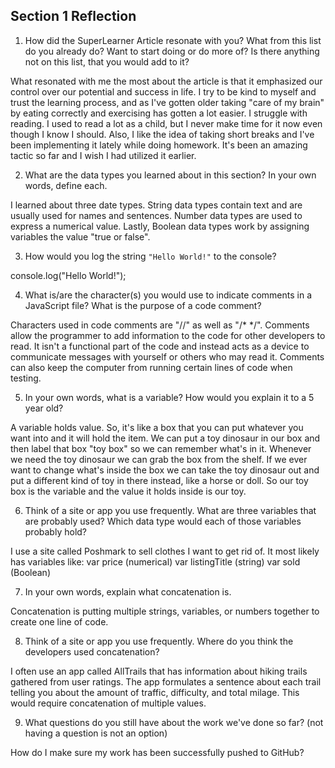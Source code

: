 ## Section 1 Reflection

1. How did the SuperLearner Article resonate with you? What from this list do you already do? Want to start doing or do more of? Is there anything not on this list, that you would add to it?

What resonated with me the most about the article is that it emphasized our control over our potential and success in life. I try to be kind to myself and trust the learning process, and as I've gotten older taking "care of my brain" by eating correctly and exercising has gotten a lot easier. I struggle with reading. I used to read a lot as a child, but I never make time for it now even though I know I should. Also, I like the idea of taking short breaks and I've been implementing it lately while doing homework. It's been an amazing tactic so far and I wish I had utilized it earlier.

2. What are the data types you learned about in this section? In your own words, define each.

I learned about three date types. String data types contain text and are usually used for names and sentences. Number data types are used to express a numerical value. Lastly, Boolean data types work by assigning variables the value "true or false".

3. How would you log the string `"Hello World!"` to the console?

console.log("Hello World!");

4. What is/are the character(s) you would use to indicate comments in a JavaScript file? What is the purpose of a code comment?

Characters used in code comments are "//" as well as "/* */". Comments allow the programmer to add information to the code for other developers to read. It isn't a functional part of the code and instead acts as a device to communicate messages with yourself or others who may read it. Comments can also keep the computer from running certain lines of code when testing.  

5. In your own words, what is a variable? How would you explain it to a 5 year old?

A variable holds value. So, it's like a box that you can put whatever you want into and it will hold the item. We can put a toy dinosaur in our box and then label that box "toy box" so we can remember what's in it. Whenever we need the toy dinosaur we can grab the box from the shelf. If we ever want to change what's inside the box we can take the toy dinosaur out and put a different kind of toy in there instead, like a horse or doll. So our toy box is the variable and the value it holds inside is our toy.

6. Think of a site or app you use frequently. What are three variables that are probably used? Which data type would each of those variables probably hold?

I use a site called Poshmark to sell clothes I want to get rid of. It most likely has variables like:
var price (numerical)
var listingTitle (string)
var sold (Boolean)

7. In your own words, explain what concatenation is.

Concatenation is putting multiple strings, variables, or numbers together to create one line of code.

8. Think of a site or app you use frequently. Where do you think the developers used concatenation?

I often use an app called AllTrails that has information about hiking trails gathered from user ratings. The app formulates a sentence about each trail telling you about the amount of traffic, difficulty, and total milage. This would require concatenation of multiple values.

9. What questions do you still have about the work we've done so far? (not having a question is not an option)

How do I make sure my work has been successfully pushed to GitHub?

